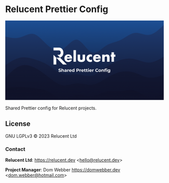 # Relucent Prettier Config

![Relucent Shared Prettier Config Cover Image](cover.png)

Shared Prettier config for Relucent projects.

## License

GNU LGPLv3 &copy; 2023 Relucent Ltd

### Contact

**Relucent Ltd**: <https://relucent.dev> <<hello@relucent.dev>>

**Project Manager**: Dom Webber <https://domwebber.dev> <<dom.webber@hotmail.com>>
